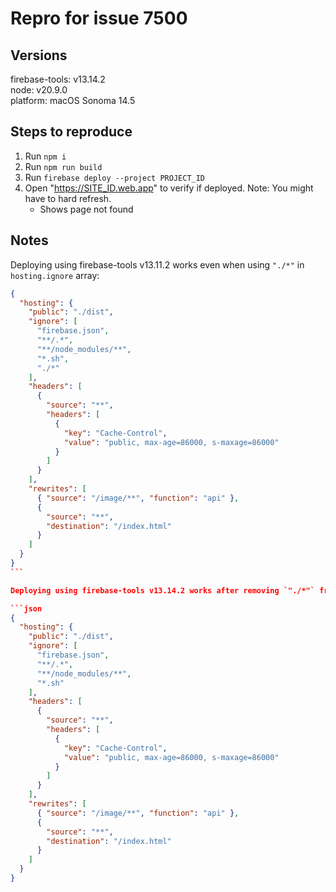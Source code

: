 # Repro for issue 7500

## Versions

firebase-tools: v13.14.2<br>
node: v20.9.0<br>
platform: macOS Sonoma 14.5

## Steps to reproduce

1. Run `npm i`
1. Run `npm run build`
1. Run `firebase deploy --project PROJECT_ID`
1. Open "https://SITE_ID.web.app" to verify if deployed. Note: You might have to hard refresh.
   - Shows page not found

## Notes

Deploying using firebase-tools v13.11.2 works even when using `"./*"` in `hosting.ignore` array:

````json
{
  "hosting": {
    "public": "./dist",
    "ignore": [
      "firebase.json",
      "**/.*",
      "**/node_modules/**",
      "*.sh",
      "./*"
    ],
    "headers": [
      {
        "source": "**",
        "headers": [
          {
            "key": "Cache-Control",
            "value": "public, max-age=86000, s-maxage=86000"
          }
        ]
      }
    ],
    "rewrites": [
      { "source": "/image/**", "function": "api" },
      {
        "source": "**",
        "destination": "/index.html"
      }
    ]
  }
}
```

Deploying using firebase-tools v13.14.2 works after removing `"./*"` from `hosting.ignore` array:

```json
{
  "hosting": {
    "public": "./dist",
    "ignore": [
      "firebase.json",
      "**/.*",
      "**/node_modules/**",
      "*.sh"
    ],
    "headers": [
      {
        "source": "**",
        "headers": [
          {
            "key": "Cache-Control",
            "value": "public, max-age=86000, s-maxage=86000"
          }
        ]
      }
    ],
    "rewrites": [
      { "source": "/image/**", "function": "api" },
      {
        "source": "**",
        "destination": "/index.html"
      }
    ]
  }
}
````
